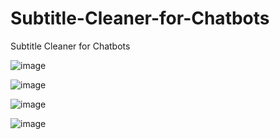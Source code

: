 # Subtitle-Cleaner-for-Chatbots
Subtitle Cleaner for Chatbots

![image](https://github.com/user-attachments/assets/4f7b9aa8-e38f-47c2-8edc-cdeaf5762431)


![image](https://github.com/user-attachments/assets/6b27c507-a910-4ad0-a918-cc8dcbeaf70d)

![image](https://github.com/user-attachments/assets/74dbb41b-d40d-4917-81ea-7759c0f08749)

![image](https://github.com/user-attachments/assets/782255f6-bfbc-42e6-9bd1-0ce78ecaf942)
